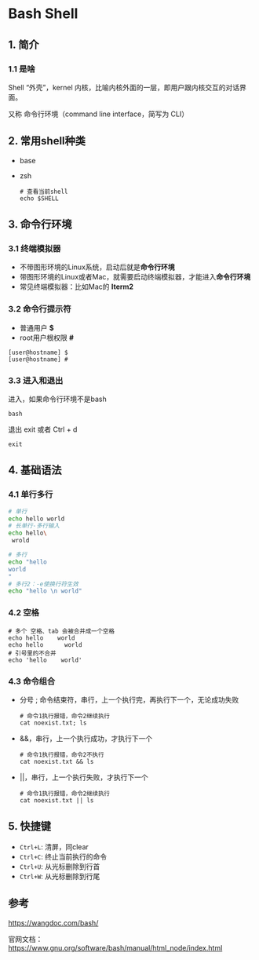 # Bash Shell

## 1. 简介

### 1.1 是啥

Shell “外壳”，kernel 内核，比喻内核外面的一层，即用户跟内核交互的对话界面。

又称 命令行环境（command line interface，简写为 CLI）

## 2. 常用shell种类

- base

- zsh

  ```shell
  # 查看当前shell
  echo $SHELL
  ```

## 3. 命令行环境

### 3.1 终端模拟器

- 不带图形环境的Linux系统，启动后就是**命令行环境**
- 带图形环境的Linux或者Mac，就需要启动终端模拟器，才能进入**命令行环境**
- 常见终端模拟器：比如Mac的 **Iterm2**

### 3.2 命令行提示符

- 普通用户 **$**
- root用户根权限 **#**

```shell
[user@hostname] $
[user@hostname] #
```

### 3.3 进入和退出

进入，如果命令行环境不是bash

```
bash
```

退出 exit 或者 Ctrl + d

```shell
exit
```

## 4. 基础语法

### 4.1 单行多行

```bash
# 单行
echo hello world
# 长单行-多行输入
echo hello\
 wrold

# 多行
echo "hello
world
"
# 多行2：-e使换行符生效
echo "hello \n world"
```

### 4.2 空格

```shell
# 多个 空格、tab 会被合并成一个空格
echo hello    world
echo hello		world
# 引号里的不合并
echo 'hello    world'
```

### 4.3 命令组合

- 分号 ; 命令结束符，串行，上一个执行完，再执行下一个，无论成功失败

  ```shell
  # 命令1执行报错，命令2继续执行
  cat noexist.txt; ls
  ```

- &&，串行，上一个执行成功，才执行下一个

  ```shell
  # 命令1执行报错，命令2不执行
  cat noexist.txt && ls
  ```

- ||，串行，上一个执行失败，才执行下一个

  ```shell
  # 命令1执行报错，命令2继续执行
  cat noexist.txt || ls
  ```

## 5. 快捷键

- `Ctrl+L`: 清屏，同clear
- `Ctrl+C`: 终止当前执行的命令
- `Ctrl+U`: 从光标删除到行首
- `Ctrl+W`: 从光标删除到行尾

## 参考

https://wangdoc.com/bash/

官网文档：https://www.gnu.org/software/bash/manual/html_node/index.html
